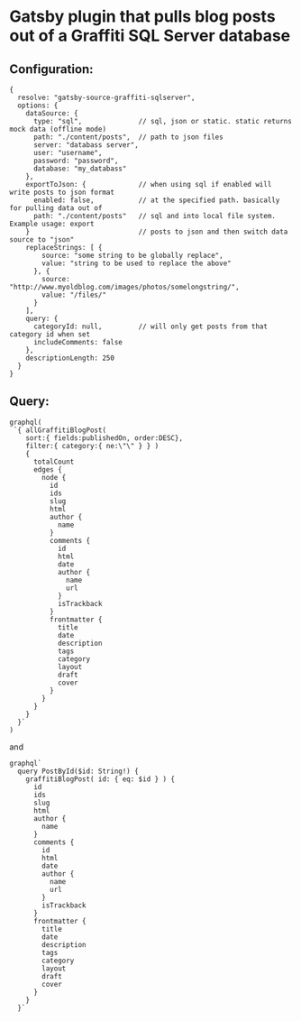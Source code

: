 # Gatsby plugin that pulls blog posts out of a Graffiti SQL Server database

## Configuration:

    {
      resolve: "gatsby-source-graffiti-sqlserver",
      options: {
        dataSource: {
          type: "sql",              // sql, json or static. static returns mock data (offline mode)
          path: "./content/posts",  // path to json files
          server: "databass server",
          user: "username",
          password: "password",
          database: "my_databass"
        },
        exportToJson: {             // when using sql if enabled will write posts to json format
          enabled: false,           // at the specified path. basically for pulling data out of
          path: "./content/posts"   // sql and into local file system. Example usage: export
        }                           // posts to json and then switch data source to "json"
        replaceStrings: [ {
            source: "some string to be globally replace",
            value: "string to be used to replace the above"
          }, {
            source: "http://www.myoldblog.com/images/photos/somelongstring/",
            value: "/files/"
          }
        ],
        query: {
          categoryId: null,         // will only get posts from that category id when set
          includeComments: false
        },
        descriptionLength: 250
      }
    }

## Query:

    graphql(
     `{ allGraffitiBlogPost(
        sort:{ fields:publishedOn, order:DESC},
        filter:{ category:{ ne:\"\" } } )
        {
          totalCount
          edges {
            node {
              id
              ids
              slug
              html
              author {
                name
              }
              comments {
                id
                html
                date
                author {
                  name
                  url
                }
                isTrackback
              }
              frontmatter {
                title
                date
                description
                tags
                category
                layout
                draft
                cover
              }
            }
          }
        }
      }`
    )

and

    graphql`
      query PostById($id: String!) {
        graffitiBlogPost( id: { eq: $id } ) {
          id
          ids
          slug
          html
          author {
            name
          }
          comments {
            id
            html
            date
            author {
              name
              url
            }
            isTrackback
          }
          frontmatter {
            title
            date
            description
            tags
            category
            layout
            draft
            cover
          }
        }
      }`

